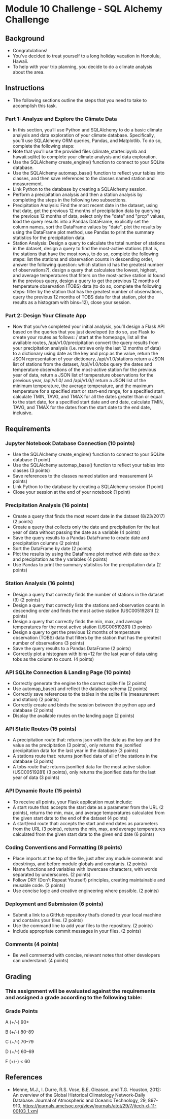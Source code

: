 # Module 10 Challenge - SQL Alchemy Challenge

## Background
* Congratulations!
* You've decided to treat yourself to a long holiday vacation in Honolulu, Hawaii.
* To help with your trip planning, you decide to do a climate analysis about the area.

## Instructions
* The following sections outline the steps that you need to take to accomplish this task.

### Part 1: Analyze and Explore the Climate Data
* In this section, you’ll use Python and SQLAlchemy to do a basic climate analysis and data exploration of your climate database. Specifically, you’ll use SQLAlchemy ORM queries, Pandas, and Matplotlib. To do so, complete the following steps:
* Note that you’ll use the provided files (climate_starter.ipynb and hawaii.sqlite) to complete your climate analysis and data exploration.
* Use the SQLAlchemy create_engine() function to connect to your SQLite database.
* Use the SQLAlchemy automap_base() function to reflect your tables into classes, and then save references to the classes named station and measurement.
* Link Python to the database by creating a SQLAlchemy session.
* Perform a precipitation analysis and then a station analysis by completing the steps in the following two subsections.
* Precipitation Analysis: Find the most recent date in the dataset, using that date, get the previous 12 months of precipitation data by querying the previous 12 months of data, select only the "date" and "prcp" values, load the query results into a Pandas DataFrame, explicitly set the column names, sort the DataFrame values by "date", plot the results by using the DataFrame plot method, use Pandas to print the summary statistics for the precipitation data.
* Station Analysis: Design a query to calculate the total number of stations in the dataset, design a query to find the most-active stations (that is, the stations that have the most rows, to do so, complete the following steps: list the stations and observation counts in descending order, answer the following question: which station id has the greatest number of observations?), design a query that calculates the lowest, highest, and average temperatures that filters on the most-active station id found in the previous query, design a query to get the previous 12 months of temperature observation (TOBS) data (to do so, complete the following steps: filter by the station that has the greatest number of observations, query the previous 12 months of TOBS data for that station, plot the results as a histogram with bins=12), close your session.

### Part 2: Design Your Climate App
* Now that you’ve completed your initial analysis, you’ll design a Flask API based on the queries that you just developed (to do so, use Flask to create your routes as follows: / start at the homepage, list all the available routes, /api/v1.0/precipitation convert the query results from your precipitation analysis (i.e. retrieve only the last 12 months of data) to a dictionary using date as the key and prcp as the value, return the JSON representation of your dictionary, /api/v1.0/stations return a JSON list of stations from the dataset, /api/v1.0/tobs query the dates and temperature observations of the most-active station for the previous year of data, return a JSON list of temperature observations for the previous year, /api/v1.0/<start> and /api/v1.0/<start>/<end> return a JSON list of the minimum temperature, the average temperature, and the maximum temperature for a specified start or start-end range, for a specified start, calculate TMIN, TAVG, and TMAX for all the dates greater than or equal to the start date, for a specified start date and end date, calculate TMIN, TAVG, and TMAX for the dates from the start date to the end date, inclusive.

## Requirements

### Jupyter Notebook Database Connection (10 points)
* Use the SQLAlchemy create_engine() function to connect to your SQLite database (1 point)
* Use the SQLAlchemy automap_base() function to reflect your tables into classes (3 points)
* Save references to the classes named station and measurement (4 points)
* Link Python to the database by creating a SQLAlchemy session (1 point)
* Close your session at the end of your notebook (1 point)

### Precipitation Analysis (16 points)
* Create a query that finds the most recent date in the dataset (8/23/2017) (2 points)
* Create a query that collects only the date and precipitation for the last year of data without passing the date as a variable (4 points)
* Save the query results to a Pandas DataFrame to create date and precipitation columns (2 points)
* Sort the DataFrame by date (2 points)
* Plot the results by using the DataFrame plot method with date as the x and precipitation as the y variables (4 points)
* Use Pandas to print the summary statistics for the precipitation data (2 points)

### Station Analysis (16 points)
* Design a query that correctly finds the number of stations in the dataset (9) (2 points)
* Design a query that correctly lists the stations and observation counts in descending order and finds the most active station (USC00519281) (2 points)
* Design a query that correctly finds the min, max, and average temperatures for the most active station (USC00519281) (3 points)
* Design a query to get the previous 12 months of temperature observation (TOBS) data that filters by the station that has the greatest number of observations (3 points)
* Save the query results to a Pandas DataFrame (2 points)
* Correctly plot a histogram with bins=12 for the last year of data using tobs as the column to count. (4 points)

### API SQLite Connection & Landing Page (10 points)
* Correctly generate the engine to the correct sqlite file (2 points)
* Use automap_base() and reflect the database schema (2 points)
* Correctly save references to the tables in the sqlite file (measurement and station) (2 points)
* Correctly create and binds the session between the python app and database (2 points)
* Display the available routes on the landing page (2 points)

### API Static Routes (15 points)
* A precipitation route that: returns json with the date as the key and the value as the precipitation (3 points), only returns the jsonified precipitation data for the last year in the database (3 points)
* A stations route that: returns jsonified data of all of the stations in the database (3 points)
* A tobs route that: returns jsonified data for the most active station (USC00519281) (3 points), only returns the jsonified data for the last year of data (3 points)

### API Dynamic Route (15 points)
* To receive all points, your Flask application must include:
* A start route that: accepts the start date as a parameter from the URL (2 points), returns the min, max, and average temperatures calculated from the given start date to the end of the dataset (4 points)
* A start/end route that: accepts the start and end dates as parameters from the URL (3 points), returns the min, max, and average temperatures calculated from the given start date to the given end date (6 points)

### Coding Conventions and Formatting (8 points)
* Place imports at the top of the file, just after any module comments and docstrings, and before module globals and constants. (2 points)
* Name functions and variables with lowercase characters, with words separated by underscores. (2 points)
* Follow DRY (Don't Repeat Yourself) principles, creating maintainable and reusable code. (2 points)
* Use concise logic and creative engineering where possible. (2 points)

### Deployment and Submission (6 points)
* Submit a link to a GitHub repository that’s cloned to your local machine and contains your files. (2 points)
* Use the command line to add your files to the repository. (2 points)
* Include appropriate commit messages in your files. (2 points)

### Comments (4 points)
* Be well commented with concise, relevant notes that other developers can understand. (4 points)
## Grading

### This assignment will be evaluated against the requirements and assigned a grade according to the following table:

### Grade Points
A (+/-)	90+

B (+/-)	80–89

C (+/-)	70–79

D (+/-)	60–69

F (+/-)	< 60

## References
* Menne, M.J., I. Durre, R.S. Vose, B.E. Gleason, and T.G. Houston, 2012: An overview of the Global Historical Climatology Network-Daily Database. Journal of Atmospheric and Oceanic Technology, 29, 897-910, https://journals.ametsoc.org/view/journals/atot/29/7/jtech-d-11-00103_1.xml
